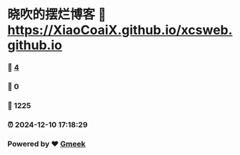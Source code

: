 # 晓吹的摆烂博客 :link: https://XiaoCoaiX.github.io/xcsweb.github.io 
### :page_facing_up: [4](https://XiaoCoaiX.github.io/xcsweb.github.io/tag.html) 
### :speech_balloon: 0 
### :hibiscus: 1225 
### :alarm_clock: 2024-12-10 17:18:29 
### Powered by :heart: [Gmeek](https://github.com/Meekdai/Gmeek)
